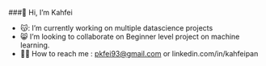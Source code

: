 ###👋 Hi, I’m Kahfei


- 😽: I’m currently working on multiple datascience projects
- 😸 I’m looking to collaborate on Beginner level project on machine learning.
- 👻👻 How to reach me : pkfei93@gmail.com or linkedin.com/in/kahfeipan

<!---
Pankahfei/Pankahfei is a ✨ special ✨ repository because its `README.md` (this file) appears on your GitHub profile.
You can click the Preview link to take a look at your changes.
--->
